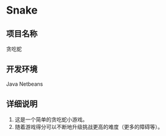 Snake
==========

项目名称
-----------

贪吃蛇

开发环境
-----------

Java Netbeans

详细说明
-----------

1. 这是一个简单的贪吃蛇小游戏。
2. 随着游戏得分可以不断地升级挑战更高的难度（更多的障碍等）。